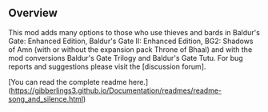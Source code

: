## Overview

This mod adds many options to those who use thieves and bards in Baldur's Gate: Enhanced Edition, Baldur's Gate II: Enhanced Edition, BG2: Shadows of Amn (with or without the expansion pack Throne of Bhaal) and with the mod conversions Baldur's Gate Trilogy and Baldur's Gate Tutu. For bug reports and suggestions please visit the [discussion forum].

[You can read the complete readme here.] (https://gibberlings3.github.io/Documentation/readmes/readme-song_and_silence.html)